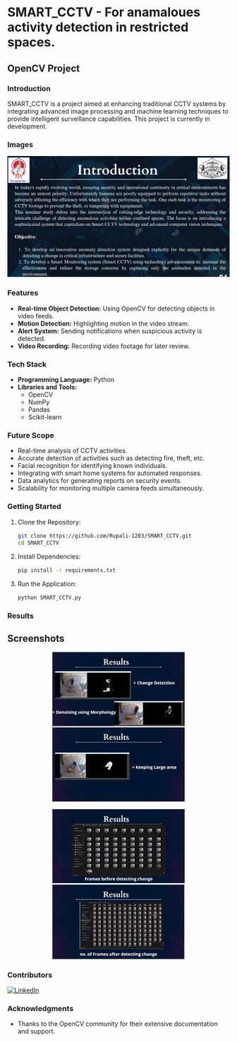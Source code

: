 
# SMART_CCTV - For anamaloues activity detection in restricted spaces.
## OpenCV Project

### Introduction
SMART_CCTV is a project aimed at enhancing traditional CCTV systems by integrating advanced image processing and machine learning techniques to provide intelligent surveillance capabilities. This project is currently in development.

### Images
![Introduction](https://github.com/Rupali-1203/SMART_CCTV/blob/main/assets/Introduction.png)
### Features
- **Real-time Object Detection:** Using OpenCV for detecting objects in video feeds.
- **Motion Detection:** Highlighting motion in the video stream.
- **Alert System:** Sending notifications when suspicious activity is detected.
- **Video Recording:** Recording video footage for later review.

### Tech Stack
- **Programming Language:** Python
- **Libraries and Tools:** 
  - OpenCV
  - NumPy
  - Pandas
  - Scikit-learn
 
### Future Scope
- Real-time analysis of CCTV activities.
- Accurate detection of activities such as detecting fire, theft, etc.
- Facial recognition for identifying known individuals.
- Integrating with smart home systems for automated responses.
- Data analytics for generating reports on security events.
- Scalability for monitoring multiple camera feeds simultaneously.
  
### Getting Started
1. Clone the Repository:
   ```sh
   git clone https://github.com/Rupali-1203/SMART_CCTV.git
   cd SMART_CCTV
   ```
2. Install Dependencies:
   ```sh
   pip install -r requirements.txt
   ```
3. Run the Application:
   ```sh
   python SMART_CCTV.py
   
   ```
### Results
## Screenshots

<p align="center">
  <img src="https://github.com/Rupali-1203/SMART_CCTV/blob/main/assets/results%201.png" width="300" />
  <img src="https://github.com/Rupali-1203/SMART_CCTV/blob/main/assets/results%202.png" width="300" />
</p>
<p align="center">
  <img src="https://github.com/Rupali-1203/SMART_CCTV/blob/main/assets/results%203.png" width="300" />
  <img src="https://github.com/Rupali-1203/SMART_CCTV/blob/main/assets/results%204.png" width="300" />
</p>

### Contributors
[![LinkedIn](https://img.shields.io/badge/LINKEDIN-RUPALI%20SUSARPATIL-blue)](https://www.linkedin.com/in/rupali-susar-patil-86b297228/)

### Acknowledgments
- Thanks to the OpenCV community for their extensive documentation and support.


